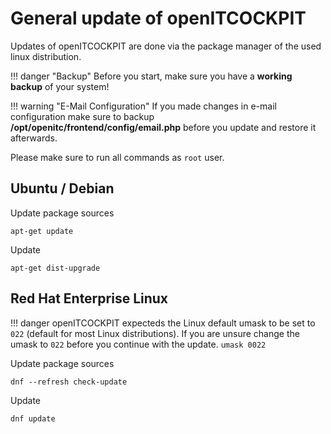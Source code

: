 # General update of openITCOCKPIT

Updates of openITCOCKPIT are done via the package manager of the used linux distribution.

!!! danger "Backup"
    Before you start, make sure you have a **working backup** of your system!

!!! warning "E-Mail Configuration"
    If you made changes in e-mail configuration make sure to backup **/opt/openitc/frontend/config/email.php** before you update and restore it afterwards.

Please make sure to run all commands as `root` user.

## Ubuntu / Debian

Update package sources
```
apt-get update
```

Update
```
apt-get dist-upgrade
```


## Red Hat Enterprise Linux

!!! danger
    openITCOCKPIT expecteds the Linux default umask to be set to `022` (default for most Linux distributions).
    If you are unsure change the umask to `022` before you continue with the update.
    ```
    umask 0022
    ```

Update package sources
```
dnf --refresh check-update
```

Update
```
dnf update
```
